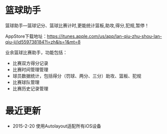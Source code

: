 篮球助手
============

篮球助手—篮球记分、篮球比赛计时,更能统计篮板,助攻,得分,犯规,暂停！

AppStore下载地址：https://itunes.apple.com/us/app/lan-qiu-zhu-shou-lan-qiu-ji/id559738184?l=zh&ls=1&mt=8

业余篮球比赛助手，功能包括：
* 比赛双方得分记录
* 比赛时间管理管理
* 球员数据统计，包括得分（罚球、两分、三分）助攻、篮板、犯规
* 比赛球队管理
* 比赛历史记录管理

最近更新
============
* 2015-2-20 使用Autolayout适配所有iOS设备
